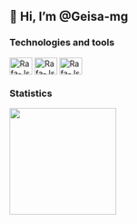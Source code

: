 ## 👋 Hi, I’m @Geisa-mg

### Technologies and tools
<div>
  <img align="center" alt="Rafa-Js" height="30" width="40" src="https://cdn.jsdelivr.net/gh/devicons/devicon@latest/icons/vscode/vscode-original.svg" />          
  <img align="center" alt="Rafa-Js" height="30" width="40" src="https://cdn.jsdelivr.net/gh/devicons/devicon@latest/icons/junit/junit-original.svg" />
  <img align="center" alt="Rafa-Js" height="30" width="40" src="https://cdn.jsdelivr.net/gh/devicons/devicon@latest/icons/sonarqube/sonarqube-original.svg" />
</div>
       
### Statistics
<img loading="lazy" height="188em" align="center" src="https://github-readme-stats.vercel.app/api/top-langs/?username=Geisa-mg&layout=compact&langs_count=7&theme=github_dark"/>


          

<!--- - 👋 Hi, I’m @Geisa-mg
- 👀 I’m interested in ...
- 🌱 I’m currently learning ...
- 💞️ I’m looking to collaborate on ...
- 📫 How to reach me ...
--->

<!---
Geisa-mg/Geisa-mg is a ✨ special ✨ repository because its `README.md` (this file) appears on your GitHub profile.
You can click the Preview link to take a look at your changes.
--->
